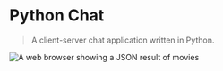 # Python Chat
> A client-server chat application written in Python. 

![A web browser showing a JSON result of movies](/../screenshots/screenshots/chat_screenshot.png?raw=true)
